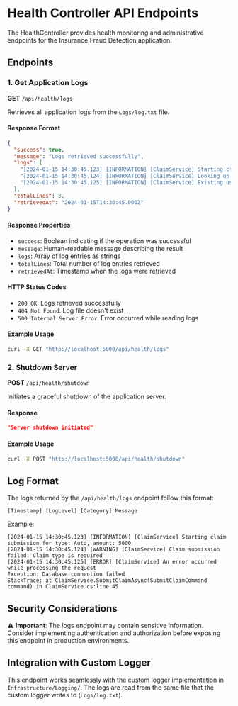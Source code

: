 # Health Controller API Endpoints

The HealthController provides health monitoring and administrative endpoints for the Insurance Fraud Detection application.

## Endpoints

### 1. Get Application Logs
**GET** `/api/health/logs`

Retrieves all application logs from the `Logs/log.txt` file.

#### Response Format
```json
{
  "success": true,
  "message": "Logs retrieved successfully",
  "logs": [
    "[2024-01-15 14:30:45.123] [INFORMATION] [ClaimService] Starting claim submission for type: Auto, amount: 5000",
    "[2024-01-15 14:30:45.124] [INFORMATION] [ClaimService] Looking up user with ID: 1",
    "[2024-01-15 14:30:45.125] [INFORMATION] [ClaimService] Existing user found with ID: 1"
  ],
  "totalLines": 3,
  "retrievedAt": "2024-01-15T14:30:45.000Z"
}
```

#### Response Properties
- `success`: Boolean indicating if the operation was successful
- `message`: Human-readable message describing the result
- `logs`: Array of log entries as strings
- `totalLines`: Total number of log entries retrieved
- `retrievedAt`: Timestamp when the logs were retrieved

#### HTTP Status Codes
- `200 OK`: Logs retrieved successfully
- `404 Not Found`: Log file doesn't exist
- `500 Internal Server Error`: Error occurred while reading logs

#### Example Usage
```bash
curl -X GET "http://localhost:5000/api/health/logs"
```

### 2. Shutdown Server
**POST** `/api/health/shutdown`

Initiates a graceful shutdown of the application server.

#### Response
```json
"Server shutdown initiated"
```

#### Example Usage
```bash
curl -X POST "http://localhost:5000/api/health/shutdown"
```

## Log Format

The logs returned by the `/api/health/logs` endpoint follow this format:

```
[Timestamp] [LogLevel] [Category] Message
```

Example:
```
[2024-01-15 14:30:45.123] [INFORMATION] [ClaimService] Starting claim submission for type: Auto, amount: 5000
[2024-01-15 14:30:45.124] [WARNING] [ClaimService] Claim submission failed: Claim type is required
[2024-01-15 14:30:45.125] [ERROR] [ClaimService] An error occurred while processing the request
Exception: Database connection failed
StackTrace: at ClaimService.SubmitClaimAsync(SubmitClaimCommand command) in ClaimService.cs:line 45
```

## Security Considerations

⚠️ **Important**: The logs endpoint may contain sensitive information. Consider implementing authentication and authorization before exposing this endpoint in production environments.

## Integration with Custom Logger

This endpoint works seamlessly with the custom logger implementation in `Infrastructure/Logging/`. The logs are read from the same file that the custom logger writes to (`Logs/log.txt`).
